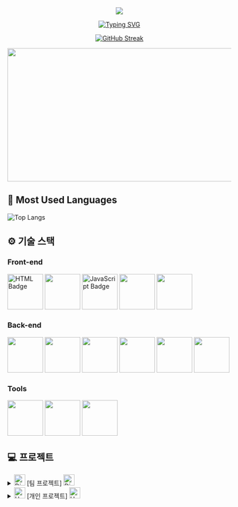 <!--
**hyeon924/hyeon924** is a ✨ _special_ ✨ repository because its `README.md` (this file) appears on your GitHub profile.

Here are some ideas to get you started:

- 🔭 I’m currently working on ...
- 🌱 I’m currently learning ...
- 👯 I’m looking to collaborate on ...
- 🤔 I’m looking for help with ...
- 💬 Ask me about ...
- 📫 How to reach me: ...
- 😄 Pronouns: ...
- ⚡ Fun fact: ...

![Anurag's GitHub stats](https://github-readme-stats.vercel.app/api?username=hyeon924)
![Anurag's GitHub stats](https://github-readme-stats.vercel.app/api?username=hyeon924&hide=contribs,prs&show_icons=true&theme=테마)
  <img src="https://velog-readme-stats.vercel.app/api?name=hyeon0924" alt="Velog's GitHub stats" style="display: inline-block;" />
  <details>
<summary>
  <img src="https://raw.githubusercontent.com/Tarikul-Islam-Anik/Animated-Fluent-Emojis/master/Emojis/Hand%20gestures/Eyes.png" alt="Eyes" width="2%" /> 내가 지금 배우는 ... 
</summary>
   <br>
  
![html](https://img.shields.io/badge/HTML5-E34F26?style=for-the-badge&logo=html5&logoColor=white)
![css](https://img.shields.io/badge/CSS-239120?&style=for-the-badge&logo=css3&logoColor=white)
![js](https://img.shields.io/badge/JavaScript-F7DF1E?style=for-the-badge&logo=JavaScript&logoColor=white)
![react](https://img.shields.io/badge/React-20232A?style=for-the-badge&logo=react&logoColor=61DAFB)
![Next.js](https://img.shields.io/badge/Next.js-000000?style=for-the-badge&logo=nextdotjs&logoColor=white)
![MySQL](https://img.shields.io/badge/mysql-%2300f.svg?style=for-the-badge&logo=mysql&logoColor=white)
![java](https://img.shields.io/badge/Java-ED8B00?style=for-the-badge&logo=openjdk&logoColor=white)
![spring](https://img.shields.io/badge/Spring-6DB33F?style=for-the-badge&logo=spring&logoColor=white)

</details>

  <details>
<summary>
  <img src="https://raw.githubusercontent.com/Tarikul-Islam-Anik/Animated-Fluent-Emojis/master/Emojis/Travel%20and%20places/Fire.png" alt="Fire" width="25" height="25" /> 앞으로 내가 배우고 싶은 !
</summary>
    <br>
    
![PHP](https://img.shields.io/badge/PHP-8993BE?style=for-the-badge&logo=php&logoColor=white)
![TypeScript](https://img.shields.io/badge/TypeScript-007ACC?style=for-the-badge&logo=typescript&logoColor=white)
![Python](https://img.shields.io/badge/Python-3776AB?style=for-the-badge&logo=python&logoColor=white)
![C++](https://img.shields.io/badge/C++-00599C?style=for-the-badge&logo=c%2B%2B&logoColor=white)

</details>


  <details>
<summary>
  <img src="https://raw.githubusercontent.com/Tarikul-Islam-Anik/Telegram-Animated-Emojis/main/Symbols/Blue%20Heart.webp" alt="Blue Heart" width="25" height="25" /> HYEON Velog
</summary>
    <br>
    https://velog.io/@hyeon0924/series

</details>

-->


<div align="center">
  
<img src="https://capsule-render.vercel.app/api?type=waving&color=CC8CD1&height=150&section=header" />

<a href="https://git.io/typing-svg"><img src="https://readme-typing-svg.demolab.com?font=Fira+Code&pause=1000&color=7C2EF7&multiline=true&width=540&lines=%F0%9F%92%9C+Hyeon%EC%9D%98+GitHub%EC%97%90+%EB%B0%A9%EB%AC%B8%ED%95%B4%EC%A3%BC%EC%85%94%EC%84%9C+%EA%B0%90%EC%82%AC%ED%95%A9%EB%8B%88%EB%8B%A4+!+%F0%9F%92%9C" alt="Typing SVG" /></a>

<a href="https://git.io/streak-stats"><img src="https://streak-stats.demolab.com?user=hyeon924&theme=shadow-purple&date_format=M%20j%5B%2C%20Y%5D&exclude_days=Mon" alt="GitHub Streak" /></a>

<a href="https://github.com/devxb/gitanimals">
<img
  src="https://render.gitanimals.org/farms/hyeon924"
  width="600"
  height="300"
/>
</a>
</div>


## 🚀 Most Used Languages
![Top Langs](https://github-readme-stats.vercel.app/api/top-langs/?username=hyeon924)

## ⚙ 기술 스택

### Front-end
<div>
  <img src="https://github.com/yewon-Noh/readme-template/blob/main/skills/HTMLCSS.png?raw=true" width="80" alt="HTML Badge">
  <img src="https://github.com/yewon-Noh/readme-template/blob/main/skills/Bootstrap.png?raw=true" width="80">
  <img src="https://github.com/yewon-Noh/readme-template/blob/main/skills/JavaScript.png?raw=true" width="80" alt="JavaScript Badge">
<img src="https://github.com/yewon-Noh/readme-template/blob/main/skills/jQuery.png?raw=true" width="80">
<img src="https://github.com/yewon-Noh/readme-template/blob/main/skills/React.png?raw=true" width="80">
</div>

### Back-end
<div>
<img src="https://github.com/yewon-Noh/readme-template/blob/main/skills/Java.png?raw=true" width="80">
<img src="https://github.com/yewon-Noh/readme-template/blob/main/skills/SpringBoot.png?raw=true" width="80">
<img src="https://github.com/yewon-Noh/readme-template/blob/main/skills/Mysql.png?raw=true" width="80">
<img src="https://github.com/yewon-Noh/readme-template/blob/main/skills/Thymeleaf.png?raw=true" width="80">
<img src="https://github.com/yewon-Noh/readme-template/blob/main/skills/Docker.png?raw=true" width="80">
<img src="https://github.com/yewon-Noh/readme-template/blob/main/skills/Postman.png?raw=true" width="80">
</div>

### Tools
<div>
<img src="https://github.com/yewon-Noh/readme-template/blob/main/skills/Github.png?raw=true" width="80">
<img src="https://github.com/yewon-Noh/readme-template/blob/main/skills/Notion.png?raw=true" width="80">
<img src="https://github.com/yewon-Noh/readme-template/blob/main/skills/Figma.png?raw=true" width="80">
</div>

## 💻 프로젝트
  <details>
<summary>
  <img src="https://raw.githubusercontent.com/Tarikul-Islam-Anik/Telegram-Animated-Emojis/main/Symbols/Dizzy.webp" alt="Dizzy" width="25" height="25" /> [팀 프로젝트] <img src="https://raw.githubusercontent.com/Tarikul-Islam-Anik/Telegram-Animated-Emojis/main/Symbols/Dizzy.webp" alt="Dizzy" width="25" height="25" />
</summary>

<a href="https://github.com/hyeon924/AllForOne" target="_blank">AllForOne 프로젝트</a>


</details>

  <details>
<summary>
  <img src="https://raw.githubusercontent.com/Tarikul-Islam-Anik/Telegram-Animated-Emojis/main/Symbols/Heart%20On%20Fire.webp" alt="Heart On Fire" width="25" height="25" /> [개인 프로젝트]  <img src="https://raw.githubusercontent.com/Tarikul-Islam-Anik/Telegram-Animated-Emojis/main/Symbols/Heart%20On%20Fire.webp" alt="Heart On Fire" width="25" height="25" />
</summary>
    
#### TechBlocks
- [LINK](https://github.com/hyeon924/TechBlocks)

</details>

